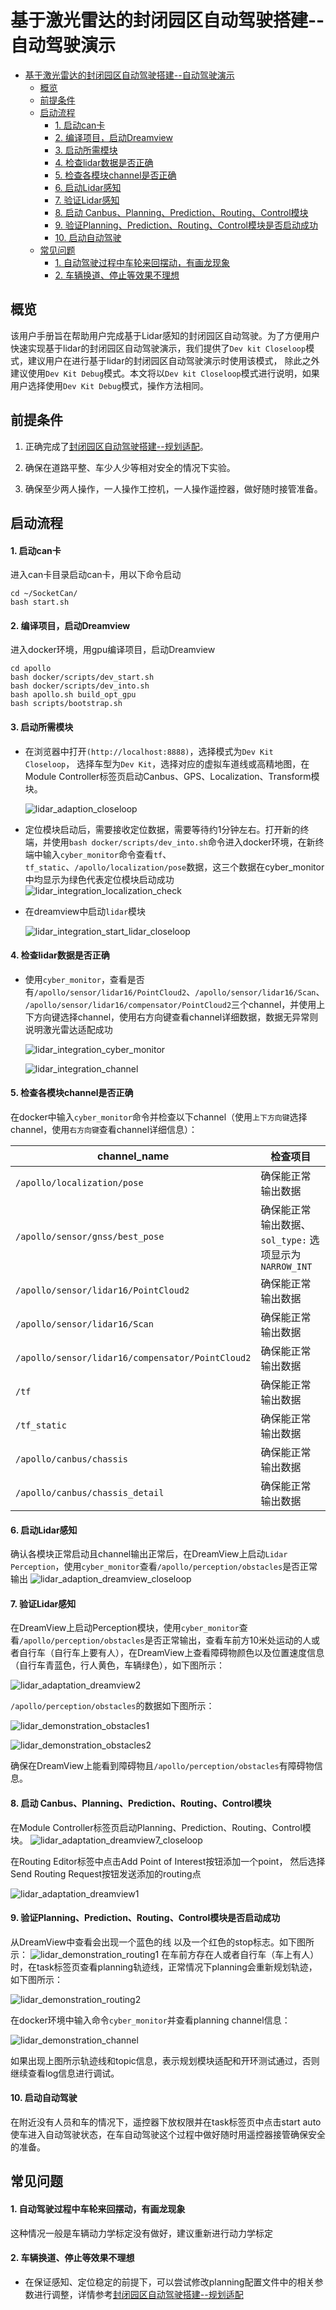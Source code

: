 # 基于激光雷达的封闭园区自动驾驶搭建--自动驾驶演示

- [基于激光雷达的封闭园区自动驾驶搭建--自动驾驶演示](#基于激光雷达的封闭园区自动驾驶搭建--自动驾驶演示)
  - [概览](#概览)
  - [前提条件](#前提条件)
  - [启动流程](#启动流程)
      - [1. 启动can卡](#1-启动can卡)
      - [2. 编译项目，启动Dreamview](#2-编译项目启动dreamview)
      - [3. 启动所需模块](#3-启动所需模块)
      - [4. 检查lidar数据是否正确](#4-检查lidar数据是否正确)
      - [5. 检查各模块channel是否正确](#5-检查各模块channel是否正确)
      - [6. 启动Lidar感知](#6-启动lidar感知)
      - [7. 验证Lidar感知](#7-验证lidar感知)
      - [8. 启动 Canbus、Planning、Prediction、Routing、Control模块](#8-启动-canbusplanningpredictionroutingcontrol模块)
      - [9. 验证Planning、Prediction、Routing、Control模块是否启动成功](#9-验证planningpredictionroutingcontrol模块是否启动成功)
      - [10. 启动自动驾驶](#10-启动自动驾驶)
  - [常见问题](#常见问题)
      - [1. 自动驾驶过程中车轮来回摆动，有画龙现象](#1-自动驾驶过程中车轮来回摆动有画龙现象)
      - [2. 车辆换道、停止等效果不理想](#2-车辆换道停止等效果不理想)

## 概览
该用户手册旨在帮助用户完成基于Lidar感知的封闭园区自动驾驶。为了方便用户快速实现基于lidar的封闭园区自动驾驶演示，我们提供了`Dev kit Closeloop`模式，建议用户在进行基于lidar的封闭园区自动驾驶演示时使用该模式， 除此之外建议使用`Dev Kit Debug`模式。本文将以`Dev kit Closeloop`模式进行说明，如果用户选择使用`Dev Kit Debug`模式，操作方法相同。
## 前提条件
 
1. 正确完成了[封闭园区自动驾驶搭建--规划适配](planning_configuration_cn.md)。

2. 确保在道路平整、车少人少等相对安全的情况下实验。

3. 确保至少两人操作，一人操作工控机，一人操作遥控器，做好随时接管准备。

## 启动流程
#### 1. 启动can卡

进入can卡目录启动can卡，用以下命令启动

    cd ~/SocketCan/
    bash start.sh

#### 2. 编译项目，启动Dreamview
进入docker环境，用gpu编译项目，启动Dreamview 

    cd apollo
    bash docker/scripts/dev_start.sh
    bash docker/scripts/dev_into.sh
    bash apollo.sh build_opt_gpu
    bash scripts/bootstrap.sh

####  3. 启动所需模块

- 在浏览器中打开`(http://localhost:8888)`，选择模式为`Dev Kit Closeloop`， 选择车型为`Dev Kit`，选择对应的虚拟车道线或高精地图，在Module Controller标签页启动Canbus、GPS、Localization、Transform模块。

  ![lidar_adaption_closeloop](images/lidar_adaption_closeloop.png)

- 定位模块启动后，需要接收定位数据，需要等待约1分钟左右。打开新的终端，并使用`bash docker/scripts/dev_into.sh`命令进入docker环境，在新终端中输入`cyber_monitor`命令查看`tf`、`tf_static`、`/apollo/localization/pose`数据，这三个数据在cyber_monitor中均显示为绿色代表定位模块启动成功
![lidar_integration_localization_check](images/lidar_integration_localization_check.png)

- 在dreamview中启动`lidar`模块

  ![lidar_integration_start_lidar_closeloop](images/lidar_integration_start_lidar_closeloop.png)
 
####  4. 检查lidar数据是否正确

 - 使用`cyber_monitor`，查看是否有`/apollo/sensor/lidar16/PointCloud2`、`/apollo/sensor/lidar16/Scan`、`/apollo/sensor/lidar16/compensator/PointCloud2`三个channel，并使用上下方向键选择channel，使用右方向键查看channel详细数据，数据无异常则说明激光雷达适配成功
 
    ![lidar_integration_cyber_monitor](images/lidar_integration_cyber_monitor.png)

    ![lidar_integration_channel](images/lidar_integration_channel.png)

####  5. 检查各模块channel是否正确

在docker中输入`cyber_monitor`命令并检查以下channel（使用`上下方向键`选择channel，使用`右方向键`查看channel详细信息）：
	
|channel_name | 检查项目 | 
|---|---|
| `/apollo/localization/pose`| 确保能正常输出数据 | 
|`/apollo/sensor/gnss/best_pose` | 确保能正常输出数据、`sol_type:` 选项显示为`NARROW_INT`   |
|`/apollo/sensor/lidar16/PointCloud2` | 确保能正常输出数据|
|`/apollo/sensor/lidar16/Scan`| 确保能正常输出数据|
| `/apollo/sensor/lidar16/compensator/PointCloud2`  | 确保能正常输出数据 |
|`/tf`|确保能正常输出数据|
|`/tf_static`|确保能正常输出数据|
|`/apollo/canbus/chassis`|确保能正常输出数据|
|`/apollo/canbus/chassis_detail`|确保能正常输出数据|


#### 6. 启动Lidar感知
确认各模块正常启动且channel输出正常后，在DreamView上启动`Lidar Perception`，使用`cyber_monitor`查看`/apollo/perception/obstacles`是否正常输出
![lidar_adaption_dreamview_closeloop](images/lidar_adaption_dreamview_closeloop.png)


#### 7. 验证Lidar感知
在DreamView上启动Perception模块，使用`cyber_monitor`查看`/apollo/perception/obstacles`是否正常输出，查看车前方10米处运动的人或者自行车（自行车上要有人），在DreamView上查看障碍物颜色以及位置速度信息（自行车青蓝色，行人黄色，车辆绿色），如下图所示：

![lidar_adaptation_dreamview2](images/lidar_adaptation_dreamview2.png)

`/apollo/perception/obstacles`的数据如下图所示：

![lidar_demonstration_obstacles1](images/lidar_demonstration_obstacles1.png)

![lidar_demonstration_obstacles2](images/lidar_demonstration_obstacles2.png)

确保在DreamView上能看到障碍物且`/apollo/perception/obstacles`有障碍物信息。

#### 8. 启动 Canbus、Planning、Prediction、Routing、Control模块
在Module Controller标签页启动Planning、Prediction、Routing、Control模块。
![lidar_adaptation_dreamview7_closeloop](images/lidar_adaptation_dreamview7_closeloop.png)

在Routing Editor标签中点击Add Point of Interest按钮添加一个point， 然后选择Send Routing Request按钮发送添加的routing点

![lidar_adaptation_dreamview1](images/lidar_adaptation_dreamview6.png)



####  9. 验证Planning、Prediction、Routing、Control模块是否启动成功
从DreamView中查看会出现一个蓝色的线 以及一个红色的stop标志。如下图所示：
![lidar_demonstration_routing1](images/lidar_demonstration_routing1.png)
在车前方存在人或者自行车（车上有人）时，在task标签页查看planning轨迹线，正常情况下planning会重新规划轨迹，如下图所示：

![lidar_demonstration_routing2](images/lidar_demonstration_routing2.png)

在docker环境中输入命令`cyber_monitor`并查看planning channel信息： 

![lidar_demonstration_channel](images/lidar_demonstration_channel.png) 

如果出现上图所示轨迹线和topic信息，表示规划模块适配和开环测试通过，否则继续查看log信息进行调试。

####  10. 启动自动驾驶
在附近没有人员和车的情况下，遥控器下放权限并在task标签页中点击start auto使车进入自动驾驶状态，在车自动驾驶这个过程中做好随时用遥控器接管确保安全的准备。



## 常见问题
#### 1. 自动驾驶过程中车轮来回摆动，有画龙现象
这种情况一般是车辆动力学标定没有做好，建议重新进行动力学标定
#### 2. 车辆换道、停止等效果不理想
- 在保证感知、定位稳定的前提下，可以尝试修改planning配置文件中的相关参数进行调整，详情参考[封闭园区自动驾驶搭建--规划适配](Planning_Configuration_cn.md)
